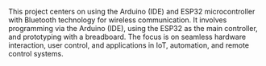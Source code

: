 This project centers on using the Arduino (IDE) and ESP32 microcontroller with Bluetooth technology for wireless communication. It involves programming via the Arduino (IDE), using the ESP32 as the main controller, and prototyping with a breadboard. The focus is on seamless hardware interaction, user control, and applications in IoT, automation, and remote control systems.
